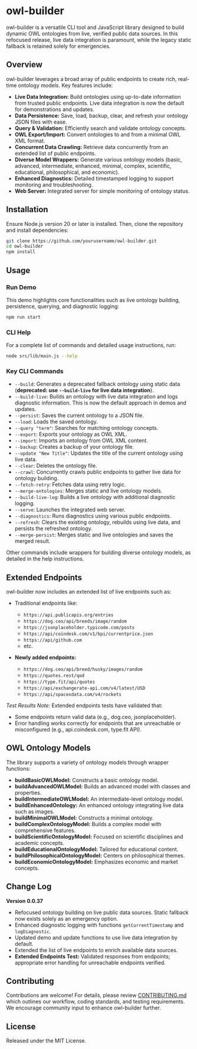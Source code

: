 # owl-builder

owl-builder is a versatile CLI tool and JavaScript library designed to build dynamic OWL ontologies from live, verified public data sources. In this refocused release, live data integration is paramount, while the legacy static fallback is retained solely for emergencies.

## Overview

owl-builder leverages a broad array of public endpoints to create rich, real-time ontology models. Key features include:

- **Live Data Integration:** Build ontologies using up-to-date information from trusted public endpoints. Live data integration is now the default for demonstrations and updates.
- **Data Persistence:** Save, load, backup, clear, and refresh your ontology JSON files with ease.
- **Query & Validation:** Efficiently search and validate ontology concepts.
- **OWL Export/Import:** Convert ontologies to and from a minimal OWL XML format.
- **Concurrent Data Crawling:** Retrieve data concurrently from an extended list of public endpoints.
- **Diverse Model Wrappers:** Generate various ontology models (basic, advanced, intermediate, enhanced, minimal, complex, scientific, educational, philosophical, and economic).
- **Enhanced Diagnostics:** Detailed timestamped logging to support monitoring and troubleshooting.
- **Web Server:** Integrated server for simple monitoring of ontology status.

## Installation

Ensure Node.js version 20 or later is installed. Then, clone the repository and install dependencies:

```bash
git clone https://github.com/yourusername/owl-builder.git
cd owl-builder
npm install
```

## Usage

### Run Demo

This demo highlights core functionalities such as live ontology building, persistence, querying, and diagnostic logging:

```bash
npm run start
```

### CLI Help

For a complete list of commands and detailed usage instructions, run:

```bash
node src/lib/main.js --help
```

### Key CLI Commands

- `--build`: Generates a deprecated fallback ontology using static data (**deprecated: use `--build-live` for live data integration**).
- `--build-live`: Builds an ontology with live data integration and logs diagnostic information. This is now the default approach in demos and updates.
- `--persist`: Saves the current ontology to a JSON file.
- `--load`: Loads the saved ontology.
- `--query "term"`: Searches for matching ontology concepts.
- `--export`: Exports your ontology as OWL XML.
- `--import`: Imports an ontology from OWL XML content.
- `--backup`: Creates a backup of your ontology file.
- `--update "New Title"`: Updates the title of the current ontology using live data.
- `--clear`: Deletes the ontology file.
- `--crawl`: Concurrently crawls public endpoints to gather live data for ontology building.
- `--fetch-retry`: Fetches data using retry logic.
- `--merge-ontologies`: Merges static and live ontology models.
- `--build-live-log`: Builds a live ontology with additional diagnostic logging.
- `--serve`: Launches the integrated web server.
- `--diagnostics`: Runs diagnostics using various public endpoints.
- `--refresh`: Clears the existing ontology, rebuilds using live data, and persists the refreshed ontology.
- `--merge-persist`: Merges static and live ontologies and saves the merged result.

Other commands include wrappers for building diverse ontology models, as detailed in the help instructions.

## Extended Endpoints

owl-builder now includes an extended list of live endpoints such as:

- Traditional endpoints like:
  - `https://api.publicapis.org/entries`
  - `https://dog.ceo/api/breeds/image/random`
  - `https://jsonplaceholder.typicode.com/posts`
  - `https://api/coindesk.com/v1/bpi/currentprice.json`
  - `https://api/github.com`
  - etc.

- **Newly added endpoints:**
  - `https://dog.ceo/api/breed/husky/images/random`
  - `https://quotes.rest/qod`
  - `https://type.fit/api/quotes`
  - `https://api/exchangerate-api.com/v4/latest/USD`
  - `https://api/spacexdata.com/v4/rockets`

*Test Results Note:* Extended endpoints tests have validated that:
- Some endpoints return valid data (e.g., dog.ceo, jsonplaceholder).
- Error handling works correctly for endpoints that are unreachable or misconfigured (e.g., api.coindesk.com, type.fit API).

## OWL Ontology Models

The library supports a variety of ontology models through wrapper functions:

- **buildBasicOWLModel:** Constructs a basic ontology model.
- **buildAdvancedOWLModel:** Builds an advanced model with classes and properties.
- **buildIntermediateOWLModel:** An intermediate-level ontology model.
- **buildEnhancedOntology:** An enhanced ontology integrating live data such as images.
- **buildMinimalOWLModel:** Constructs a minimal ontology.
- **buildComplexOntologyModel:** Builds a complex model with comprehensive features.
- **buildScientificOntologyModel:** Focused on scientific disciplines and academic concepts.
- **buildEducationalOntologyModel:** Tailored for educational content.
- **buildPhilosophicalOntologyModel:** Centers on philosophical themes.
- **buildEconomicOntologyModel:** Emphasizes economic and market concepts.

## Change Log

**Version 0.0.37**

- Refocused ontology building on live public data sources. Static fallback now exists solely as an emergency option.
- Enhanced diagnostic logging with functions `getCurrentTimestamp` and `logDiagnostic`.
- Updated demo and update functions to use live data integration by default.
- Extended the list of live endpoints to enrich available data sources.
- **Extended Endpoints Test:** Validated responses from endpoints; appropriate error handling for unreachable endpoints verified.

## Contributing

Contributions are welcome! For details, please review [CONTRIBUTING.md](CONTRIBUTING.md) which outlines our workflow, coding standards, and testing requirements. We encourage community input to enhance owl-builder further.

## License

Released under the MIT License.
